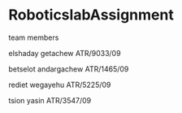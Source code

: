 # RoboticslabAssignment
team members

elshaday getachew ATR/9033/09

betselot andargachew ATR/1465/09

rediet wegayehu ATR/5225/09

tsion yasin ATR/3547/09
